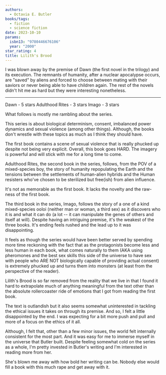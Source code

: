 ```yaml
---
authors:
  - Octavia E. Butler
books/tags:
  - fiction
  - science fiction
date: 2023-10-10
params:
  isbn13: "9780446676106"
  year: "2000"
star_rating: 4
title: Lilith's Brood
---
```


I was blown away by the premise of Dawn (the first novel in the trilogy) and its
execution. The remnants of humanity, after a nuclear apocalypse occurs, are
"saved" by aliens and forced to choose between mating with their saviors or
never being able to have children again. The rest of the novels didn't hit me as
hard but they were interesting nonetheless.

<!--more-->

---

Dawn - 5 stars Adulthood Rites - 3 stars Imago - 3 stars

What follows is mostly me rambling about the series.

This series is about biological determinism, consent, imbalanced power dynamics
and sexual violence (among other things). Although, the books don't wrestle with
these topics as much as I think they should have.

The first book contains a scene of sexual violence that is really phucked up
despite not being very explicit. Overall, this book goes HARD. The imagery is
powerful and will stick with me for a long time to come.

Adulthood Rites, the second book in the series, follows, from the POV of a
mixed-species boy, the story of humanity repopulating the Earth and the tensions
between the settlements of human-alien hybrids and the Human resisters who've
chosen to be sterilized but free(ish) from alien influence.

It's not as memorable as the first book. It lacks the novelty and the raw-ness
of the first book.

The third book in the series, Imago, follows the story of a one of a kind
mixed-species ooloi (neither man or woman, a third sex) as it discovers who it
is and what it can do (a lot -- it can manipulate the genes of others and
itself at will). Despite having an intriguing premise, it's the weakest of the
three books. It's ending feels rushed and the lead up to it was disappointing.

It feels as though the series would have been better served by spending more
time reckoning with the fact that as the protagonists become less and less human
in each book, what comes naturally to them (AKA using pheromones and the best
sex skills this side of the universe to have sex with people who ARE NOT
biologically capable of providing actual consent) is extremely phucked up and
turns them into monsters (at least from the perspective of the reader).

Lilith's Brood is so far removed from the reality that we live in that I found
it hard to extrapolate much of anything meaningful from the text other than the
absolute rollercoaster ride of emotions that I got from reading the first book.

The text is outlandish but it also seems somewhat uninterested in tackling the
ethical issues it takes on through its premise. And so, I felt a little
disappointed by the end. I was expecting for a bit more push and pull and more
of a focus on the ethics of it all.

Although, I felt that, other than a few minor issues, the world felt internally
consistent for the most part. And it was easy for me to immerse myself in the
universe that Butler built. Despite feeling somewhat cold on the series as a
whole, I'm pretty invested in Butler's writing and I'm interested in reading
more from her.

She's blown me away with how bold her writing can be. Nobody else would fill a
book with this much rape and get away with it.

